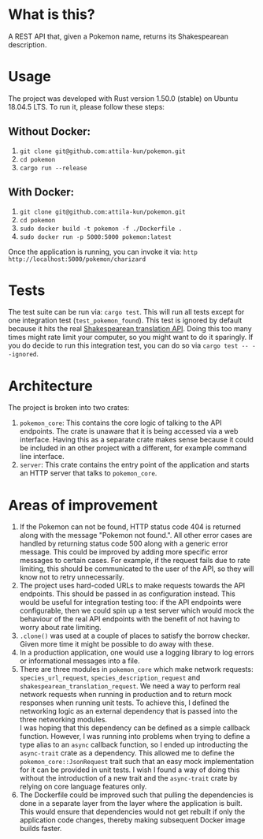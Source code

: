 # What is this?

A REST API that, given a Pokemon name, returns its Shakespearean description.

# Usage

The project was developed with Rust version 1.50.0 (stable) on Ubuntu 18.04.5 LTS. To run it, please follow these steps:

## Without Docker:

1. `git clone git@github.com:attila-kun/pokemon.git`
2. `cd pokemon`
3. `cargo run --release`

## With Docker:

1. `git clone git@github.com:attila-kun/pokemon.git`
2. `cd pokemon`
3. `sudo docker build -t pokemon -f ./Dockerfile .`
4. `sudo docker run -p 5000:5000 pokemon:latest`

Once the application is running, you can invoke it via: `http http://localhost:5000/pokemon/charizard`

# Tests

The test suite can be run via: `cargo test`. This will run all tests except for one integration test (`test_pokemon_found`). This test is ignored by default because it hits the real [Shakespearean translation API](https://funtranslations.com/api/shakespeare). Doing this too many times might rate limit your computer, so you might want to do it sparingly. If you do decide to run this integration test, you can do so via `cargo test -- --ignored`.

# Architecture

The project is broken into two crates:

1. `pokemon_core`: This contains the core logic of talking to the API endpoints. The crate is unaware that it is being accessed via a web interface. Having this as a separate crate makes sense because it could be included in an other project with a different, for example command line interface.
2. `server`: This crate contains the entry point of the application and starts an HTTP server that talks to `pokemon_core`.

# Areas of improvement

1. If the Pokemon can not be found, HTTP status code 404 is returned along with the message "Pokemon not found.". All other error cases are handled by returning status code 500 along with a generic error message. This could be improved by adding more specific error messages to certain cases. For example, if the request fails due to rate limiting, this should be communicated to the user of the API, so they will know not to retry unnecessarily.
2. The project uses hard-coded URLs to make requests towards the API endpoints. This should be passed in as configuration instead. This would be useful for integration testing too: if the API endpoints were configurable, then we could spin up a test server which would mock the behaviour of the real API endpoints with the benefit of not having to worry about rate limiting.
3. `.clone()` was used at a couple of places to satisfy the borrow checker. Given more time it might be possible to do away with these.
4. In a production application, one would use a logging library to log errors or informational messages into a file.
5. There are three modules in `pokemon_core` which make network requests: `species_url_request`, `species_description_request` and `shakespearean_translation_request`. We need a way to perform real network requests when running in production and to return mock responses when running unit tests. To achieve this, I defined the networking logic as an external dependency that is passed into the three networking modules.  
I was hoping that this dependency can be defined as a simple callback function. However, I was running into problems when trying to define a type alias to an `async` callback function, so I ended up introducting the `async-trait` crate as a dependency. This allowed me to define the `pokemon_core::JsonRequest` trait such that an easy mock implementation for it can be provided in unit tests. I wish I found a way of doing this without the introduction of a new trait and the `async-trait` crate by relying on core language features only.
6. The Dockerfile could be improved such that pulling the dependencies is done in a separate layer from the layer where the application is built. This would ensure that dependencies would not get rebuilt if only the application code changes, thereby making subsequent Docker image builds faster.
